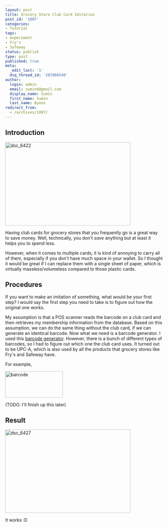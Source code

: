 ```yaml
---
layout: post
title: Grocery Store Club Card Imitation
post_id: '1007'
categories:
- Tutorial
tags:
- experiment
- Fry's
- Safeway
status: publish
type: post
published: true
meta:
  _edit_last: '1'
  dsq_thread_id: '287066540'
author:
  login: admin
  email: suminb@gmail.com
  display_name: Sumin
  first_name: Sumin
  last_name: Byeon
redirect_from:
  - /archives/1007/
---
```

Introduction
------------

<img src="http://blog.suminb.com/wp-content/uploads/2009/03/dsc_6422.jpg" alt="dsc_6422" title="dsc_6422" width="400" height="266" class="aligncenter size-full wp-image-1009" />

Having club cards for grocery stores that you frequently go is a great way to save money. Well, technically, you don't *save* anything but at least it helps you to spend less.

However, when it comes to multiple cards, it is kind of annoying to carry all of them, especially if you don't have much space in your wallet. So I thought it would be great if I can replace them with a single sheet of paper, which is virtually massless/volumeless compared to those plastic cards.

Procedures
--------------

If you want to make an imitation of something, what would be your first step? I would say the first step you need to take is to figure out how the original one works.

My assumption is that a POS scanner reads the barcode on a club card and then retrieves my membership information from the database. Based on this assumption, we can do the same thing without the club card, if we can generate an identical barcode. Now what we need is a barcode generator. I used this [barcode generator](http://www.barcoding.com/upc). However, there is a bunch of different types of barcodes, so I had to figure out which one the club card uses. It turned out to be UPC-A, which is also used by all the products that grocery stores like Fry's and Safeway have.

For example,

<img src="http://blog.suminb.com/wp-content/uploads/2009/03/barcode.png" alt="barcode" title="barcode" width="184" height="84" class="aligncenter size-full wp-image-1025" />

(TODO: I'll finish up this later)

Result
-------

<img src="http://blog.suminb.com/wp-content/uploads/2009/03/dsc_6427.jpg" alt="dsc_6427" title="dsc_6427" width="400" height="266" class="aligncenter size-full wp-image-1010" />

It works :D

